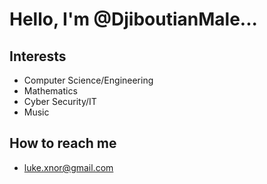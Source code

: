 # Hello, I'm @DjiboutianMale...
## Interests
- Computer Science/Engineering
- Mathematics
- Cyber Security/IT
- Music
## How to reach me
- luke.xnor@gmail.com
